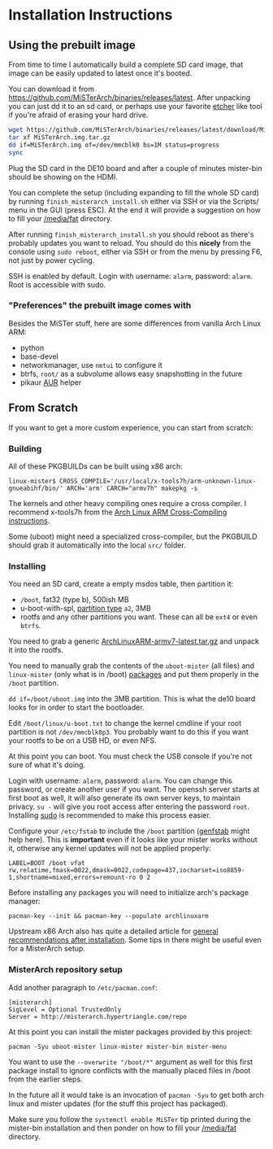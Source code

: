 # Installation Instructions

## Using the prebuilt image

From time to time I automatically build a complete SD card
image, that image can be easily updated to latest once it's booted.

You can download it from https://github.com/MiSTerArch/binaries/releases/latest.
After unpacking you can just dd it to an sd card, or perhaps use your favorite
[etcher](https://www.balena.io/etcher/) like tool if you're afraid of
erasing your hard drive.

```bash
wget https://github.com/MiSTerArch/binaries/releases/latest/download/MiSTerArch.img.tar.gz
tar xf MiSTerArch.img.tar.gz
dd if=MiSTerArch.img of=/dev/mmcblk0 bs=1M status=progress
sync
```

Plug the SD card in the DE10 board and after a couple of minutes mister-bin
should be showing on the HDMI.

You can complete the setup (including expanding to fill the whole SD
card) by running `finish_misterarch_install.sh` either via SSH or via
the Scripts/ menu in the GUI (press ESC). At the end it will provide a
suggestion on how to fill your [/media/fat](https://github.com/MiSTerArch/PKGBUILDs/blob/main/README.md#mediafat)
directory.

After running `finish_misterarch_install.sh` you should reboot as there's
probably updates you want to reload.
You should do this **nicely** from the console using `sudo reboot`,
either via SSH or from the menu by pressing F6, not just by power cycling.

SSH is enabled by default. Login with username: `alarm`, password: `alarm`.
Root is accessible with sudo.

### "Preferences" the prebuilt image comes with

Besides the MiSTer stuff, here are some differences from vanilla Arch Linux ARM:

* python
* base-devel
* networkmanager, use `nmtui` to configure it
* btrfs, `root/` as a subvolume allows easy snapshotting in the future
* pikaur [AUR](https://wiki.archlinux.org/title/Arch_User_Repository) helper

## From Scratch

If you want to get a more custom experience, you can start from scratch:

### Building

All of these PKGBUILDs can be built using x86 arch:

```
linux-mister$ CROSS_COMPILE='/usr/local/x-tools7h/arm-unknown-linux-gnueabihf/bin/' ARCH='arm' CARCH="armv7h" makepkg -s
```

The kernels and other heavy compiling ones require a cross compiler. I recommend
x-tools7h from the [Arch Linux ARM Cross-Compiling instructions](https://archlinuxarm.org/wiki/Distcc_Cross-Compiling).

Some (uboot) might need a specialized cross-compiler, but the PKGBUILD
should grab it automatically into the local `src/` folder.

### Installing

You need an SD card, create a empty msdos table, then partition it:

* `/boot`, fat32 (type b), 500ish MB
* u-boot-with-spl, [partition type](https://unix.stackexchange.com/questions/508890/how-to-change-partition-type-id-without-formatting) `a2`, 3MB
* rootfs and any other partitions you want. These can all be `ext4` or
  even `btrfs`.

You need to grab a generic
[ArchLinuxARM-armv7-latest.tar.gz](http://fl.us.mirror.archlinuxarm.org/os/ArchLinuxARM-armv7-latest.tar.gz)
and unpack it into the rootfs.

You need to manually grab the contents of the `uboot-mister` (all files) and `linux-mister` (only what is in /boot)
[packages](https://github.com/MiSTerArch/binaries/tree/binaries/repo) and put them
properly in the `/boot` partition.

`dd if=/boot/uboot.img` into the 3MB partition. This is what the de10 board looks
for in order to start the bootloader.

Edit `/boot/linux/u-boot.txt` to change the kernel cmdline if your root
partition is not `/dev/mmcblk0p3`. You probably want to do this if you want
your rootfs to be on a USB HD, or even NFS.

At this point you can boot. You must check the USB console if you're not sure
of what it's doing.

Login with username: `alarm`, password: `alarm`. You can change this password,
or create another user if you want. The openssh server starts at first boot as
well, it will also generate its own server keys, to maintain privacy. `su -`
will give you root access after entering the password `root`. Installing
[sudo](https://wiki.archlinux.org/title/Sudo) is recommended to make
this process easier.

Configure your `/etc/fstab` to include the `/boot` partition
([genfstab](https://man.archlinux.org/man/genfstab.8) might help here).
This is **important** even if it looks like your mister works without it,
otherwise any kernel updates will not be applied properly:

```
LABEL=BOOT /boot vfat rw,relatime,fmask=0022,dmask=0022,codepage=437,iocharset=iso8859-1,shortname=mixed,errors=remount-ro 0 2
```

Before installing any packages you will need to initialize arch's package manager:

```
pacman-key --init && pacman-key --populate archlinuxarm
```

Upstream x86 Arch also has quite a detailed article for [general recommendations after installation](https://wiki.archlinux.org/title/General_recommendations).
Some tips in there might be useful even for a MisterArch setup.

### MisterArch repository setup

Add another paragraph to `/etc/pacman.conf`:

```
[misterarch]
SigLevel = Optional TrustedOnly
Server = http://misterarch.hypertriangle.com/repo
```

At this point you can install the mister packages provided by this project:

```
pacman -Syu uboot-mister linux-mister mister-bin mister-menu
```

You want to use the `--overwrite "/boot/*"` argument as well for this first
package install to ignore conflicts with the manually placed files in /boot from
the earlier steps.

In the future all it would take is an invocation of `pacman -Syu` to get both
arch linux and mister updates (for the stuff this project has packaged).

Make sure you follow the `systemctl enable MiSTer` tip printed during the
mister-bin installation and then ponder on how to fill your [/media/fat](https://github.com/MiSTerArch/PKGBUILDs/blob/main/README.md#mediafat)
directory.
